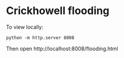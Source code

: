 # Crickhowell flooding

To view locally:

```
python -m http.server 8008
```

Then open http://localhost:8008/flooding.html
